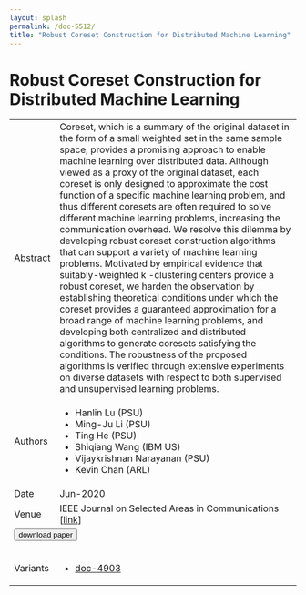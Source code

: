 ```yaml
---
layout: splash
permalink: /doc-5512/
title: "Robust Coreset Construction for Distributed Machine Learning"
---
```


# Robust Coreset Construction for Distributed Machine Learning

<table>
    <tbody>
    <tr>
        <td>Abstract</td>
        <td>Coreset, which is a summary of the original dataset in the form of a small weighted set in the same sample space, provides a promising approach to enable machine learning over distributed data. Although viewed as a proxy of the original dataset, each coreset is only designed to approximate the cost function of a specific machine learning problem, and thus different coresets are often required to solve different machine learning problems, increasing the communication overhead. We resolve this dilemma by developing robust coreset construction algorithms that can support a variety of machine learning problems. Motivated by empirical evidence that suitably-weighted k -clustering centers provide a robust coreset, we harden the observation by establishing theoretical conditions under which the coreset provides a guaranteed approximation for a broad range of machine learning problems, and developing both centralized and distributed algorithms to generate coresets satisfying the conditions. The robustness of the proposed algorithms is verified through extensive experiments on diverse datasets with respect to both supervised and unsupervised learning problems.</td>
    </tr>
    <tr>
        <td>Authors</td>
        <td>
            <ul>
                <li>Hanlin Lu (PSU)</li>
                <li>Ming-Ju Li (PSU)</li>
                <li>Ting He (PSU)</li>
                <li>Shiqiang Wang (IBM US)</li>
                <li>Vijaykrishnan Narayanan (PSU)</li>
                <li>Kevin Chan (ARL)</li>
            </ul>
        </td>
    </tr>
    <tr>
        <td>Date</td>
        <td>Jun-2020</td>
    </tr>
    <tr>
        <td>Venue</td>
        <td>IEEE Journal on Selected Areas in Communications [<a href="https://ieeexplore.ieee.org/document/9109724">link</a>]</td>
    </tr>
        <tr>
            <td colspan="2">
                <form method="get" action="https://ieeexplore.ieee.org/document/9109724">
                    <button type="submit">download paper</button>
                </form>
            </td>
        </tr>
        <tr>
            <td>Variants</td>
            <td>
                <ul>
                    <li><a href="${varId}">doc-4903</a></li>
                </ul>
            </td>
        </tr>
    </tbody>
</table>
